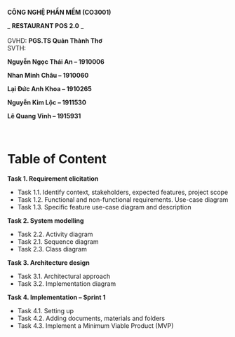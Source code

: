**CÔNG NGHỆ PHẦN MỀM (CO3001)**

_ **RESTAURANT POS 2.0** _
<br/><br/>
GVHD: **PGS.TS Quản Thành Thơ**  
SVTH: 

**Nguyễn Ngọc Thái An – 1910006**

**Nhan Minh Châu – 1910060**

**Lại Đức Anh Khoa – 1910265**

**Nguyễn Kim Lộc – 1911530**

**Lê Quang Vinh – 1915931**  
<br/><br/>
# Table of Content

**Task 1. Requirement elicitation**

- Task 1.1. Identify context, stakeholders, expected features, project scope  
- Task 1.2. Functional and non-functional requirements. Use-case diagram  
- Task 1.3. Specific feature use-case diagram and description  


**Task 2. System modelling**

- Task 2.2. Activity diagram  
- Task 2.1. Sequence diagram  
- Task 2.3. Class diagram  


**Task 3. Architecture design**

- Task 3.1. Architectural approach  
- Task 3.2. Implementation diagram  


**Task 4. Implementation – Sprint 1**

- Task 4.1. Setting up  
- Task 4.2. Adding documents, materials and folders  
- Task 4.3. Implement a Minimum Viable Product (MVP)  

